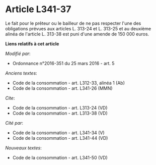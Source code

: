 # Article L341-37

Le fait pour le prêteur ou le bailleur de ne pas respecter l'une des obligations prévues aux articles L. 313-24 et L. 313-25
et au deuxième alinéa de l'article L. 313-38 est puni d'une amende de 150 000 euros.

**Liens relatifs à cet article**

_Modifié par_:

  - Ordonnance n°2016-351 du 25 mars 2016 - art. 5

_Anciens textes_:

  - Code de la consommation - art. L312-33, alinéa 1 (Ab)
  - Code de la consommation - art. L341-26 (MMN)

_Cite_:

  - Code de la consommation - art. L313-24 (VD)
  - Code de la consommation - art. L313-38 (VD)

_Cité par_:

  - Code de la consommation - art. L341-34 (V)
  - Code de la consommation - art. L341-44 (VD)

_Nouveaux textes_:

  - Code de la consommation - art. L341-50 (VD)
